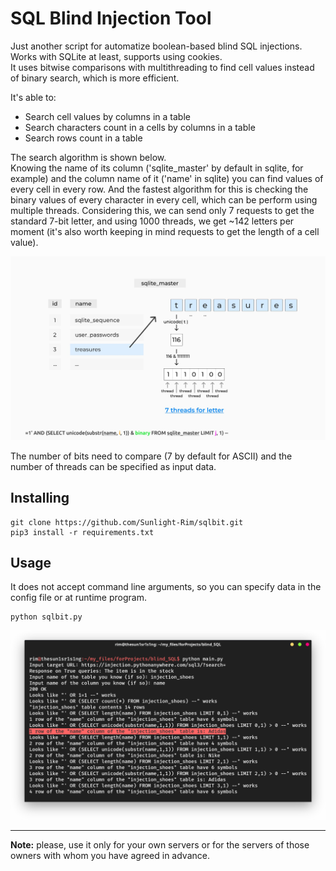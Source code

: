 # SQL Blind Injection Tool
Just another script for automatize boolean-based blind SQL injections. \
Works with SQLite at least, supports using cookies. \
It uses bitwise comparisons with multithreading to find cell values instead of binary search, which is more efficient.

It's able to:
* Search cell values by columns in a table
* Search characters count in a cells by columns in a table
* Search rows count in a table

The search algorithm is shown below. \
Knowing the name of its column ('sqlite_master' by default in sqlite, for example) and the column name of it ('name' in sqlite) you can find values ​​of every cell in every row. And the fastest algorithm for this is checking the binary values of every character in every cell, which can be perform using multiple threads. Considering this, we can send only 7 requests to get the standard 7-bit letter, and using 1000 threads, we get ~142 letters per moment (it's also worth keeping in mind requests to get the length of a cell value).

![idea](img/idea.jpg)

The number of bits need to compare (7 by default for ASCII) and the number of threads can be specified as input data.

## Installing
```
git clone https://github.com/Sunlight-Rim/sqlbit.git
pip3 install -r requirements.txt
```
## Usage
It does not accept command line arguments, so you can specify data in the config file or at runtime program.
```
python sqlbit.py
```

![screenshot](img/screenshot.png)

---
**Note:** please, use it only for your own servers or for the servers of those owners with whom you have agreed in advance.

